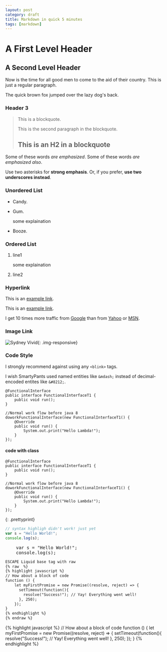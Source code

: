 ```yaml
---
layout: post
category: draft
title: Markdown in quick 5 minutes
tags: [markdown]
---
```

A First Level Header
====================

A Second Level Header
---------------------

Now is the time for all good men to come to
the aid of their country. This is just a
regular paragraph.

The quick brown fox jumped over the lazy
dog's back.

### Header 3

> This is a blockquote.
> 
> This is the second paragraph in the blockquote.
>
> ## This is an H2 in a blockquote

Some of these words *are emphasized*.
Some of these words _are emphasized also_.

Use two asterisks for **strong emphasis**.
Or, if you prefer, __use two underscores instead__.

### Unordered List
* Candy.
* Gum.

  some explaination

* Booze.

### Ordered List
1. line1

   some explaination 

2. line2

### Hyperlink

This is an [example link](http://example.com).

This is an [example link](http://example.com "With a Title").

I get 10 times more traffic from [Google][1] than from
[Yahoo][2] or [MSN][3].

[1]: http://google.com/        "Google"
[2]: http://search.yahoo.com/  "Yahoo Search"
[3]: http://search.msn.com/    "MSN Search"

### Image Link

![Sydney Vivid](http://farm9.staticflickr.com/8121/8935833544_766556ef1f_c.jpg "Vivid Sydney"){: .img-responsive}

### Code Style

I strongly recommend against using any `<blink>` tags.

I wish SmartyPants used named entities like `&mdash;`
instead of decimal-encoded entites like `&#8212;`.

	@FunctionalInterface
	public interface FunctionalInterfaceT1 {
	    public void run();
	}	

	//Normal work flow before java 8	
	doworkFunctionalInterface(new FunctionalInterfaceT1() {
	    @Override
	    public void run() {
	        System.out.print("Hello Lambda!");
	    }
	});

#### code with class 

~~~
@FunctionalInterface
public interface FunctionalInterfaceT1 {
    public void run();
}	

//Normal work flow before java 8	
doworkFunctionalInterface(new FunctionalInterfaceT1() {
    @Override
    public void run() {
        System.out.print("Hello Lambda!");
    }
});
~~~
{: .prettyprint}

```javascript
// syntax highligh didn't work! just yet
var s = "Hello World!";
console.log(s);
```

<pre class="prettyprint">
	var s = "Hello World!";
	console.log(s);	
</pre>

``` txt
ESCAPE Liquid base tag with raw
{% raw  %}
{% highlight javascript %}
// How about a block of code
function () {
    let myFirstPromise = new Promise((resolve, reject) => {
	  setTimeout(function(){
	    resolve("Success!"); // Yay! Everything went well!
	  }, 250);
	});
}
{% endhighlight %}
{% endraw %}	
```

{% highlight javascript %}
// How about a block of code
function () {
    let myFirstPromise = new Promise((resolve, reject) => {
	  setTimeout(function(){
	    resolve("Success!"); // Yay! Everything went well!
	  }, 250);
	});
}
{% endhighlight %}